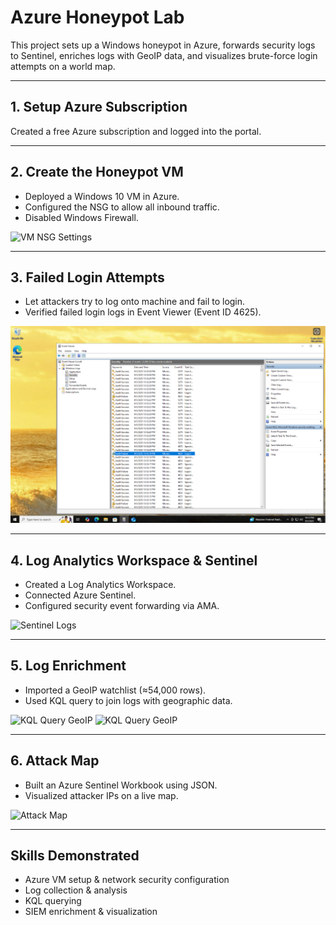 # Azure Honeypot Lab

This project sets up a Windows honeypot in Azure, forwards security logs to Sentinel, enriches logs with GeoIP data, and visualizes brute-force login attempts on a world map.

---

## 1. Setup Azure Subscription
Created a free Azure subscription and logged into the portal.

---

## 2. Create the Honeypot VM
- Deployed a Windows 10 VM in Azure.
- Configured the NSG to allow all inbound traffic.
- Disabled Windows Firewall.

![VM NSG Settings](/images/vm-nsg.png)


---

## 3. Failed Login Attempts
- Let attackers try to log onto machine and fail to  login.
- Verified failed login logs in Event Viewer (Event ID 4625).


![Event Viewer](Azure_Honeypot_lab/images/event-viewer.png)


---

## 4. Log Analytics Workspace & Sentinel
- Created a Log Analytics Workspace.
- Connected Azure Sentinel.
- Configured security event forwarding via AMA.

![Sentinel Logs](images/sentinel-logs.png)

---

## 5. Log Enrichment
- Imported a GeoIP watchlist (≈54,000 rows).
- Used KQL query to join logs with geographic data.

![KQL Query GeoIP](images/kql-query.png)
![KQL Query GeoIP](images/kql-query2.png)

---

## 6. Attack Map
- Built an Azure Sentinel Workbook using JSON.
- Visualized attacker IPs on a live map.

![Attack Map](images/attack-map.png)

---

## Skills Demonstrated
- Azure VM setup & network security configuration
- Log collection & analysis
- KQL querying
- SIEM enrichment & visualization
